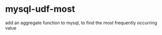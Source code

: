 mysql-udf-most
==============

add an aggregate function to mysql, to find the most frequently occurring value
